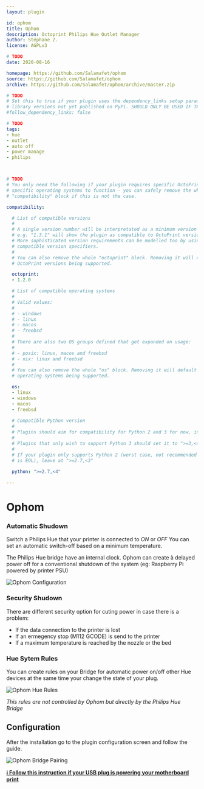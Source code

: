 ```yaml
---
layout: plugin

id: ophom
title: Ophom
description: Octoprint Philips Hue Outlet Manager
author: Stéphane Z.
license: AGPLv3

# TODO
date: 2020-08-16

homepage: https://github.com/Salamafet/ophom
source: https://github.com/Salamafet/ophom
archive: https://github.com/Salamafet/ophom/archive/master.zip

# TODO
# Set this to true if your plugin uses the dependency_links setup parameter to include
# library versions not yet published on PyPi. SHOULD ONLY BE USED IF THERE IS NO OTHER OPTION!
#follow_dependency_links: false

# TODO
tags:
- hue
- outlet
- auto off
- power manage
- philips



# TODO
# You only need the following if your plugin requires specific OctoPrint versions or
# specific operating systems to function - you can safely remove the whole
# "compatibility" block if this is not the case.

compatibility:

  # List of compatible versions
  #
  # A single version number will be interpretated as a minimum version requirement,
  # e.g. "1.3.1" will show the plugin as compatible to OctoPrint versions 1.3.1 and up.
  # More sophisticated version requirements can be modelled too by using PEP440
  # compatible version specifiers.
  #
  # You can also remove the whole "octoprint" block. Removing it will default to all
  # OctoPrint versions being supported.

  octoprint:
  - 1.2.0

  # List of compatible operating systems
  #
  # Valid values:
  #
  # - windows
  # - linux
  # - macos
  # - freebsd
  #
  # There are also two OS groups defined that get expanded on usage:
  #
  # - posix: linux, macos and freebsd
  # - nix: linux and freebsd
  #
  # You can also remove the whole "os" block. Removing it will default to all
  # operating systems being supported.

  os:
  - linux
  - windows
  - macos
  - freebsd
  
  # Compatible Python version
  #
  # Plugins should aim for compatibility for Python 2 and 3 for now, in which case the value should be ">=2.7,<4".
  #
  # Plugins that only wish to support Python 3 should set it to ">=3,<4". 
  #
  # If your plugin only supports Python 2 (worst case, not recommended for newly developed plugins since Python 2
  # is EOL), leave at ">=2.7,<3"
  
  python: ">=2.7,<4"

---
```


# Ophom

### Automatic Shudown

Switch a Philips Hue that your printer is connected to _ON_ or _OFF_ 
You can set an automatic switch-off based on a minimum temperature.

The Philips Hue bridge have an internal clock. Ophom can create à delayed power off for a conventional shutdown of the system (eg: Raspberry Pi powered by printer PSU)

![Ophom Configuration](/assets/img/plugins/ophom/paired.png)  

### Security Shudown

There are different security option for cuting power in case there is a problem:
- If the data connection to the printer is lost
- If an ermegency stop (M112 GCODE) is send to the printer
- If a maximum temperature is reached by the nozzle or the bed

### Hue Sytem Rules

You can create rules on your Bridge for automatic power on/off other Hue devices at the same time your change the state of your plug.

![Ophom Hue Rules](/assets/img/plugins/ophom/hue_rules.png)

*This rules are not controlled by Ophom but directly by the Philips Hue Bridge*


## Configuration

After the installation go to the plugin configuration screen and follow the guide.

![Ophom Bridge Pairing](/assets/img/plugins/ophom/pairing.png)

[**ℹ️ Follow this instruction if your USB plug is powering your motherboard print**](https://github.com/Salamafet/ophom/blob/master/docs/usb_avoid_power.md)